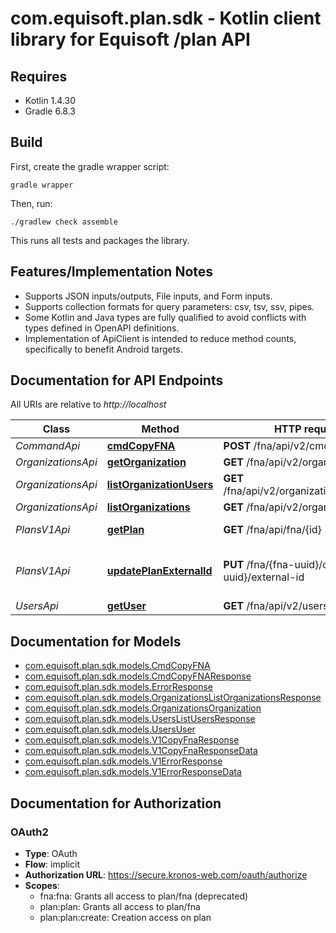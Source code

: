 # com.equisoft.plan.sdk - Kotlin client library for Equisoft /plan API

## Requires

* Kotlin 1.4.30
* Gradle 6.8.3

## Build

First, create the gradle wrapper script:

```
gradle wrapper
```

Then, run:

```
./gradlew check assemble
```

This runs all tests and packages the library.

## Features/Implementation Notes

* Supports JSON inputs/outputs, File inputs, and Form inputs.
* Supports collection formats for query parameters: csv, tsv, ssv, pipes.
* Some Kotlin and Java types are fully qualified to avoid conflicts with types defined in OpenAPI definitions.
* Implementation of ApiClient is intended to reduce method counts, specifically to benefit Android targets.

<a name="documentation-for-api-endpoints"></a>
## Documentation for API Endpoints

All URIs are relative to *http://localhost*

Class | Method | HTTP request | Description
------------ | ------------- | ------------- | -------------
*CommandApi* | [**cmdCopyFNA**](docs/CommandApi.md#cmdcopyfna) | **POST** /fna/api/v2/cmd/copy/fna | 
*OrganizationsApi* | [**getOrganization**](docs/OrganizationsApi.md#getorganization) | **GET** /fna/api/v2/organizations/{id} | 
*OrganizationsApi* | [**listOrganizationUsers**](docs/OrganizationsApi.md#listorganizationusers) | **GET** /fna/api/v2/organizations/{id}/users | 
*OrganizationsApi* | [**listOrganizations**](docs/OrganizationsApi.md#listorganizations) | **GET** /fna/api/v2/organizations | 
*PlansV1Api* | [**getPlan**](docs/PlansV1Api.md#getplan) | **GET** /fna/api/fna/{id} | Returns the plan
*PlansV1Api* | [**updatePlanExternalId**](docs/PlansV1Api.md#updateplanexternalid) | **PUT** /fna/{fna-uuid}/client/{client-uuid}/external-id | Update client UUID id of an FNA
*UsersApi* | [**getUser**](docs/UsersApi.md#getuser) | **GET** /fna/api/v2/users/{id} | 


<a name="documentation-for-models"></a>
## Documentation for Models

 - [com.equisoft.plan.sdk.models.CmdCopyFNA](docs/CmdCopyFNA.md)
 - [com.equisoft.plan.sdk.models.CmdCopyFNAResponse](docs/CmdCopyFNAResponse.md)
 - [com.equisoft.plan.sdk.models.ErrorResponse](docs/ErrorResponse.md)
 - [com.equisoft.plan.sdk.models.OrganizationsListOrganizationsResponse](docs/OrganizationsListOrganizationsResponse.md)
 - [com.equisoft.plan.sdk.models.OrganizationsOrganization](docs/OrganizationsOrganization.md)
 - [com.equisoft.plan.sdk.models.UsersListUsersResponse](docs/UsersListUsersResponse.md)
 - [com.equisoft.plan.sdk.models.UsersUser](docs/UsersUser.md)
 - [com.equisoft.plan.sdk.models.V1CopyFnaResponse](docs/V1CopyFnaResponse.md)
 - [com.equisoft.plan.sdk.models.V1CopyFnaResponseData](docs/V1CopyFnaResponseData.md)
 - [com.equisoft.plan.sdk.models.V1ErrorResponse](docs/V1ErrorResponse.md)
 - [com.equisoft.plan.sdk.models.V1ErrorResponseData](docs/V1ErrorResponseData.md)


<a name="documentation-for-authorization"></a>
## Documentation for Authorization

<a name="OAuth2"></a>
### OAuth2

- **Type**: OAuth
- **Flow**: implicit
- **Authorization URL**: https://secure.kronos-web.com/oauth/authorize
- **Scopes**: 
  - fna:fna: Grants all access to plan/fna (deprecated)
  - plan:plan: Grants all access to plan/fna
  - plan:plan:create: Creation access on plan

